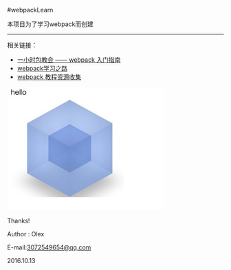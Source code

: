 #webpackLearn

本项目为了学习webpack而创建
***
相关链接：
- [一小时包教会 —— webpack 入门指南](http://www.cnblogs.com/chris-oil/p/5681225.html)
- [webpack学习之路](https://github.com/wangning0/Autumn_Ning_Blog/blob/master/blogs/3-12/webpack.md)
- [webpack 教程资源收集](https://segmentfault.com/a/1190000005995267)

![hello](https://raw.githubusercontent.com/olex1216/webDevelop-Learn/master/webpackLearn/src/demo.png)

Thanks!

Author : Olex

E-mail:3072549654@qq.com

2016.10.13

